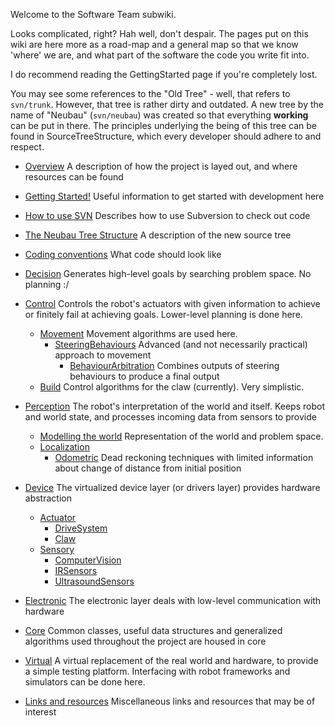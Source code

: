 Welcome to the Software Team subwiki.

Looks complicated, right? Hah well, don't despair. The pages put on this wiki are here more as a road-map and a general map so that we know 'where' we are, and what part of the software the code you write fit into.

I do recommend reading the GettingStarted page if you're completely lost.


You may see some references to the "Old Tree" - well, that refers to `svn/trunk`. However, that tree is rather dirty and outdated.
A new tree by the name of "Neubau" (`svn/neubau`) was created so that everything **working** can be put in there. The principles underlying the being of this tree can be found in SourceTreeStructure, which every developer should adhere to and respect.

  * [Overview](Overview.md) A description of how the project is layed out, and where resources can be found
  * [Getting Started!](GettingStarted.md) Useful information to get started with development here
  * [How to use SVN](SVNHowTo.md) Describes how to use Subversion to check out code

  * [The Neubau Tree Structure](NeubauTreeStructure.md) A description of the new source tree
  * [Coding conventions](CodingConventions.md) What code should look like

  * [Decision](Decision.md) Generates high-level goals by searching problem space. No planning :/
  * [Control](Control.md) Controls the robot's actuators with given information to achieve or finitely fail at achieving goals. Lower-level planning is done here.
    * [Movement](Movement.md) Movement algorithms are used here.
      * [SteeringBehaviours](SteeringBehaviours.md) Advanced (and not necessarily practical) approach to movement
        * [BehaviourArbitration](BehaviourArbitration.md) Combines outputs of steering behaviours to produce a final output
    * [Build](Build.md) Control algorithms for the claw (currently). Very simplistic.
  * [Perception](Perception.md) The robot's interpretation of the world and itself. Keeps robot and world state, and processes incoming data from sensors to provide
    * [Modelling the world](WorldModelling.md) Representation of the world and problem space.
    * [Localization](Localization.md)
      * [Odometric](Odometric.md) Dead reckoning techniques with limited information about change of distance from initial position
  * [Device](Device.md) The virtualized device layer (or drivers layer) provides hardware abstraction
    * [Actuator](Actuator.md)
      * [DriveSystem](DriveSystem.md)
      * [Claw](Claw.md)
    * [Sensory](Sensory.md)
      * [ComputerVision](ComputerVision.md)
      * [IRSensors](IRSensors.md)
      * [UltrasoundSensors](UltrasoundSensors.md)
  * [Electronic](Electronic.md) The electronic layer deals with low-level communication with hardware
  * [Core](Core.md) Common classes, useful data structures and generalized algorithms used throughout the project are housed in core
  * [Virtual](Virtual.md) A virtual replacement of the real world and hardware, to provide a simple testing platform. Interfacing with robot frameworks and simulators can be done here.

  * [Links and resources](SoftwareTeamResources.md) Miscellaneous links and resources that may be of interest